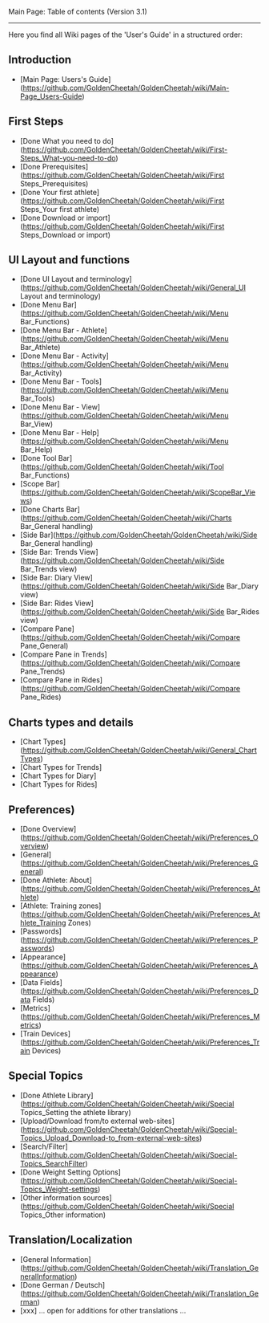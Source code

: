 Main Page: Table of contents (Version 3.1)
***
Here you find all Wiki pages of the 'User's Guide' in a structured order:

## Introduction

* [Main Page: Users's Guide] (https://github.com/GoldenCheetah/GoldenCheetah/wiki/Main-Page_Users-Guide)

## First Steps

* [Done What you need to do] (https://github.com/GoldenCheetah/GoldenCheetah/wiki/First-Steps_What-you-need-to-do)
* [Done Prerequisites] (https://github.com/GoldenCheetah/GoldenCheetah/wiki/First Steps_Prerequisites)
* [Done Your first athlete] (https://github.com/GoldenCheetah/GoldenCheetah/wiki/First Steps_Your first athlete) 
* [Done Download or import] (https://github.com/GoldenCheetah/GoldenCheetah/wiki/First Steps_Download or import) 


## UI Layout and functions

* [Done UI Layout and terminology] (https://github.com/GoldenCheetah/GoldenCheetah/wiki/General_UI Layout and terminology)
* [Done Menu Bar] (https://github.com/GoldenCheetah/GoldenCheetah/wiki/Menu Bar_Functions)
* [Done Menu Bar - Athlete] (https://github.com/GoldenCheetah/GoldenCheetah/wiki/Menu Bar_Athlete)
* [Done Menu Bar - Activity] (https://github.com/GoldenCheetah/GoldenCheetah/wiki/Menu Bar_Activity)
* [Done Menu Bar - Tools] (https://github.com/GoldenCheetah/GoldenCheetah/wiki/Menu Bar_Tools)
* [Done Menu Bar - View] (https://github.com/GoldenCheetah/GoldenCheetah/wiki/Menu Bar_View)
* [Done Menu Bar - Help] (https://github.com/GoldenCheetah/GoldenCheetah/wiki/Menu Bar_Help)
* [Done Tool Bar](https://github.com/GoldenCheetah/GoldenCheetah/wiki/Tool Bar_Functions)
* [Scope Bar] (https://github.com/GoldenCheetah/GoldenCheetah/wiki/ScopeBar_Views)
* [Done Charts Bar](https://github.com/GoldenCheetah/GoldenCheetah/wiki/Charts Bar_General handling)
* [Side Bar](https://github.com/GoldenCheetah/GoldenCheetah/wiki/Side Bar_General handling)
* [Side Bar: Trends View](https://github.com/GoldenCheetah/GoldenCheetah/wiki/Side Bar_Trends view)
* [Side Bar: Diary View](https://github.com/GoldenCheetah/GoldenCheetah/wiki/Side Bar_Diary view)
* [Side Bar: Rides View](https://github.com/GoldenCheetah/GoldenCheetah/wiki/Side Bar_Rides view)
* [Compare Pane](https://github.com/GoldenCheetah/GoldenCheetah/wiki/Compare Pane_General)
* [Compare Pane in Trends](https://github.com/GoldenCheetah/GoldenCheetah/wiki/Compare Pane_Trends)
* [Compare Pane in Rides] (https://github.com/GoldenCheetah/GoldenCheetah/wiki/Compare Pane_Rides)

## Charts types and details

* [Chart Types] (https://github.com/GoldenCheetah/GoldenCheetah/wiki/General_ChartTypes)
* [Chart Types for Trends]
* [Chart Types for Diary]
* [Chart Types for Rides]

## Preferences)

* [Done Overview] (https://github.com/GoldenCheetah/GoldenCheetah/wiki/Preferences_Overview)
* [General] (https://github.com/GoldenCheetah/GoldenCheetah/wiki/Preferences_General)
* [Done Athlete: About] (https://github.com/GoldenCheetah/GoldenCheetah/wiki/Preferences_Athlete)
* [Athlete: Training zones] (https://github.com/GoldenCheetah/GoldenCheetah/wiki/Preferences_Athlete_Training Zones)
* [Passwords] (https://github.com/GoldenCheetah/GoldenCheetah/wiki/Preferences_Passwords)
* [Appearance] (https://github.com/GoldenCheetah/GoldenCheetah/wiki/Preferences_Appearance)
* [Data Fields] (https://github.com/GoldenCheetah/GoldenCheetah/wiki/Preferences_Data Fields)
* [Metrics] (https://github.com/GoldenCheetah/GoldenCheetah/wiki/Preferences_Metrics)
* [Train Devices] (https://github.com/GoldenCheetah/GoldenCheetah/wiki/Preferences_Train Devices)

## Special Topics

* [Done Athlete Library] (https://github.com/GoldenCheetah/GoldenCheetah/wiki/Special Topics_Setting the athlete library)
* [Upload/Download from/to external web-sites] (https://github.com/GoldenCheetah/GoldenCheetah/wiki/Special-Topics_Upload_Download-to_from-external-web-sites)
* [Search/Filter] (https://github.com/GoldenCheetah/GoldenCheetah/wiki/Special-Topics_SearchFilter)
* [Done Weight Setting Options] (https://github.com/GoldenCheetah/GoldenCheetah/wiki/Special-Topics_Weight-settings)
* [Other information sources] (https://github.com/GoldenCheetah/GoldenCheetah/wiki/Special Topics_Other information)

## Translation/Localization

* [General Information] (https://github.com/GoldenCheetah/GoldenCheetah/wiki/Translation_GeneralInformation)
* [Done German / Deutsch] (https://github.com/GoldenCheetah/GoldenCheetah/wiki/Translation_German)
* [xxx] ... open for additions for other translations ...

